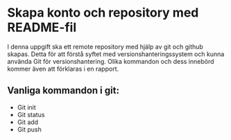 # Skapa konto och repository med README-fil
I denna uppgift ska ett remote repository med hjälp av git och github skapas. Detta för att förstå syftet med versionshanteringssystem och kunna använda Git för versionshantering. Olika kommandon och dess innebörd kommer även att förklaras i en rapport. 

## Vanliga kommandon i git:

- Git init
- Git status
- Git add
- Git push